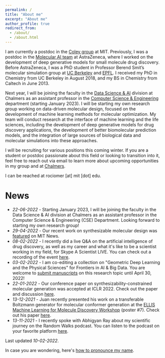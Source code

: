 ```yaml
---
permalink: /
title: "About me"
excerpt: "About me"
author_profile: true
redirect_from: 
  - /about/
  - /about.html
---
```


I am currently a postdoc in the [Coley group](https://coley.mit.edu/) at MIT. Previously, I was a postdoc in the [Molecular AI team](https://github.com/MolecularAI) at AstraZeneca, where I worked on the development of deep generative models for small molecule drug discovery. Before AstraZeneca, I was a PhD student in Professor Berend Smit’s molecular simulation group at [UC Berkeley](http://www.cchem.berkeley.edu/molsim/) and [EPFL](https://www.epfl.ch/labs/lsmo/). I received my PhD in Chemistry from UC Berkeley in August 2018, and my BS in Chemistry from Caltech in June 2013.

Next year, I will be joining the faculty in the [Data Science & AI]([https://www.chalmers.se/en/departments/cse/research/dsai/Pages/default.aspx](https://www.chalmers.se/en/departments/cse/research/dsai/Pages/default.aspx)) division at Chalmers as an assistant professor in the [Computer Science & Engineering]([https://www.chalmers.se/en/departments/cse/Pages/default.aspx](https://www.chalmers.se/en/departments/cse/Pages/default.aspx)) department (starting January 2023). I will be starting my own research group working on data-driven molecular design, focused on the development of machine learning methods for molecular optimization. My team will conduct research at the interface of machine learning and the life sciences, including the development of deep generative models for drug discovery applications, the development of better biomolecular prediction models, and the integration of large sources of biological data and molecular simulations into these approaches. 

I will be recruiting for various positions this coming winter. If you are a student or postdoc passionate about this field or looking to transition into it, feel free to reach out via email to learn more about upcoming opportunities in my group and at [Chalmers](https://www.chalmers.se/en/about-chalmers/Working-at-Chalmers/Vacancies/Pages/default.aspx).

I can be reached at rociomer [at] mit [dot] edu.

# News
* *22-06-2022* - Starting January 2023, I will be joining the faculty in the Data Science & AI division at Chalmers as an assistant professor in the Computer Science & Engineering (CSE) Department. Looking forward to starting my own research group!
* *29-04-2022* - Our recent work on synthesizable molecular design was [featured](https://news.mit.edu/2022/ai-molecules-new-drugs-0426) on MIT News.
* *08-02-2022* - I recently did a live Q&A on the artificial intelligence of drug discovery, as well as my career and what it's like to be a scientist working in my field, for Skype A Scientist LIVE. You can check out a recording of the event [here](https://youtu.be/GKOpwa-2XqQ).
* *03-02-2022* - I am co-editing a collection on "Geometric Deep Learning and the Physical Sciences" for Frontiers in AI & Big Data. You are welcome to [submit manuscripts](https://www.frontiersin.org/research-topics/29954/geometric-deep-learning-and-the-physical-sciences) on this research topic until April 30, 2022!
* *22-01-2022* - Our conference paper on synthesizability-constrained molecular generation was accepted at ICLR 2022. Check out the paper and discussion [here](https://openreview.net/forum?id=FRxhHdnxt1).
* *13-12-2021* - Juan recently presented his work on a transferable Boltzmann generator for molecular conformer generation at the [ELLIS Machine Learning for Molecule Discovery Workshop](https://moleculediscovery.github.io/workshop2021/) (poster #7). Check out his paper [here](https://cloud.ml.jku.at/s/sKtfdFpoTp9F7sJ).
* *13-11-2021* - I recently spoke with Abhigyan Ray about my scientific journey on the Random Walks podcast. You can listen to the podcast on your favorite platform [here](https://linktr.ee/randomwalks).

Last updated *10-02-2022*.

In case you are wondering, here's [how to pronounce my name](https://youtu.be/s7A2uDrmjgY).
